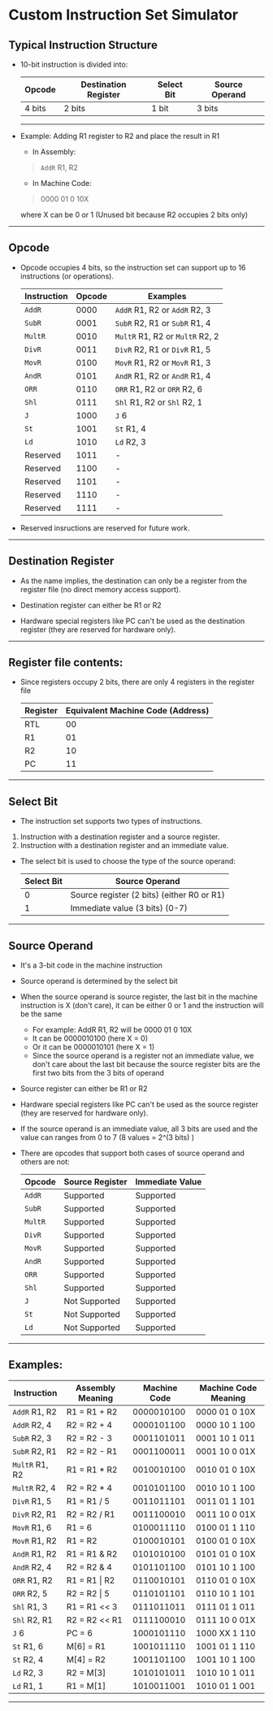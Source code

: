 # Custom Instruction Set Simulator

## Typical Instruction Structure

- 10-bit instruction is divided into:

    Opcode | Destination Register | Select Bit | Source Operand
    -|-|-|-
    4 bits | 2 bits | 1 bit | 3 bits
    
    ----

- Example: Adding R1 register to R2 and place the result in R1
    - In Assembly:

    > ```AddR``` R1, R2

    - In Machine Code:
    
    > 0000 01 0 10X

    where X can be 0 or 1 (Unused bit because R2 occupies 2 bits only)


---
    
## Opcode

- Opcode occupies 4 bits, so the instruction set can support up to 16 instructions (or operations).

    Instruction | Opcode | Examples
    -|-|-
    ```AddR```  | 0000 | ```AddR``` R1, R2 or ```AddR``` R2, 3
    ```SubR```  | 0001 | ```SubR``` R2, R1 or ```SubR``` R1, 4
    ```MultR``` | 0010 | ```MultR``` R1, R2 or ```MultR``` R2, 2
    ```DivR```  | 0011 | ```DivR``` R2, R1 or ```DivR``` R1, 5
    ```MovR```	| 0100 | ```MovR``` R1, R2 or ```MovR``` R1, 3
    ```AndR```	| 0101 | ```AndR``` R1, R2 or ```AndR``` R1, 4
    ```ORR```   | 0110 | ```ORR``` R1, R2 or ```ORR``` R2, 6
    ```Shl```   | 0111 | ```Shl``` R1, R2 or ```Shl``` R2, 1
    ```J```     | 1000 | ```J``` 6
    ```St```    | 1001 | ```St``` R1, 4
    ```Ld```    | 1010 | ```Ld``` R2, 3
    Reserved    | 1011 | -
    Reserved    | 1100 | -
    Reserved    | 1101 | -
    Reserved    | 1110 | -
    Reserved    | 1111 | -

- Reserved insructions are reserved for future work.

---

## Destination Register

- As the name implies, the destination can only be a register from the register file (no direct memory access support).

- Destination register can either be R1 or R2

- Hardware special registers like PC can't be used as the destination register (they are reserved for hardware only).

---

## Register file contents:

- Since registers occupy 2 bits, there are only 4 registers in the register file 

    Register | Equivalent Machine Code (Address)
    -|-
    RTL | 00
    R1  | 01
    R2  | 10
    PC  | 11 

---

## Select Bit

- The instruction set supports two types of instructions.

1. Instruction with a destination register and a source register.
2. Instruction with a destination register and an immediate value.

- The select bit is used to choose the type of the source operand:

    Select Bit | Source Operand
    -|-
    0 | Source register (2 bits) (either R0 or R1)
    1 | Immediate value (3 bits) (0-7)

---

## Source Operand

- It's a 3-bit code in the machine instruction

- Source operand is determined by the select bit

- When the source operand is source register, the last bit in the machine instruction is X (don't care), it can be either 0 or 1 and the instruction will be the same

    - For example: AddR R1, R2 will be 0000 01 0 10X
    - It can be 0000010100  (here X = 0)
    - Or it can be 0000010101 (here X = 1)
    - Since the source operand is a register not an immediate value, we don't care about the last bit because the source register bits are the first two bits from the 3 bits of operand

- Source register can either be R1 or R2

- Hardware special registers like PC can't be used as the source register (they are reserved for hardware only).

- If the source operand is an immediate value, all 3 bits are used and the value can ranges from 0 to 7 (8 values = 2^(3 bits) )


- There are opcodes that support both cases of source operand and others are not:

    Opcode | Source Register | Immediate Value
    -|-|-
    ```AddR```      | Supported     | Supported
    ```SubR```      | Supported     | Supported
    ```MultR```     | Supported     | Supported
    ```DivR```      | Supported     | Supported
    ```MovR```	    | Supported     | Supported
    ```AndR```	    | Supported     | Supported
    ```ORR```		| Supported     | Supported
    ```Shl```       | Supported     | Supported
    ```J```         | Not Supported | Supported
    ```St```        | Not Supported | Supported
    ```Ld```        | Not Supported | Supported

---

## Examples:

Instruction | Assembly Meaning | Machine Code | Machine Code Meaning
-|-|-|-
```AddR``` R1, R2   | R1 = R1 + R2  | 0000010100  | 0000 01 0 10X
```AddR``` R2, 4    | R2 = R2 + 4   | 0000101100  | 0000 10 1 100
```SubR``` R2, 3    | R2 = R2 - 3   | 0001101011  | 0001 10 1 011
```SubR``` R2, R1   | R2 = R2 - R1  | 0001100011  | 0001 10 0 01X
```MultR``` R1, R2  | R1 = R1 * R2  | 0010010100  | 0010 01 0 10X
```MultR``` R2, 4   | R2 = R2 * 4   | 0010101100  | 0010 10 1 100
```DivR``` R1, 5    | R1 = R1 / 5   | 0011011101  | 0011 01 1 101
```DivR``` R2, R1   | R2 = R2 / R1  | 0011100010  | 0011 10 0 01X
```MovR``` R1, 6    | R1 = 6        | 0100011110  | 0100 01 1 110
```MovR``` R1, R2   | R1 = R2       | 0100010101  | 0100 01 0 10X
```AndR``` R1, R2   | R1 = R1 & R2  | 0101010100  | 0101 01 0 10X
```AndR``` R2, 4    | R2 = R2 & 4   | 0101101100  | 0101 10 1 100
```ORR``` R1, R2    | R1 = R1 \| R2 | 0110010101  | 0110 01 0 10X
```ORR``` R2, 5     | R2 = R2 \| 5  | 0110101101  | 0110 10 1 101
```Shl``` R1, 3     | R1 = R1 << 3  | 0111011011  | 0111 01 1 011
```Shl``` R2, R1    | R2 = R2 << R1 | 0111100010  | 0111 10 0 01X
```J``` 6           | PC = 6        | 1000101110  | 1000 XX 1 110
```St``` R1, 6      | M[6] = R1     | 1001011110  | 1001 01 1 110
```St``` R2, 4      | M[4] = R2     | 1001101100  | 1001 10 1 100
```Ld``` R2, 3      | R2 = M[3]     | 1010101011  | 1010 10 1 011
```Ld``` R1, 1      | R1 = M[1]     | 1010011001  | 1010 01 1 001

---

